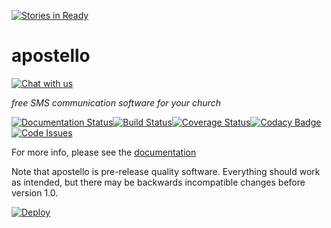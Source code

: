 [![Stories in Ready](https://badge.waffle.io/monty5811/apostello.png?label=ready&title=Ready)](https://waffle.io/monty5811/apostello)
# apostello

[![Chat with us](https://img.shields.io/badge/chat-slack-e01563.svg)](http://chat.church.io/)

*free SMS communication software for your church*

[![Documentation Status](https://readthedocs.org/projects/apostello/badge/?version=latest)](http://apostello.readthedocs.org/en/latest/?badge=latest)[![Build Status](https://travis-ci.org/monty5811/apostello.svg?branch=master)](https://travis-ci.org/monty5811/apostello)[![Coverage Status](https://coveralls.io/repos/monty5811/apostello/badge.svg?branch=master&service=github)](https://coveralls.io/github/monty5811/apostello?branch=master)[![Codacy Badge](https://api.codacy.com/project/badge/38dd43ee8d9643e9b9bfb063750b8485)](https://www.codacy.com/app/montgomery-dean97/apostello)[![Code Issues](https://www.quantifiedcode.com/api/v1/project/742104b6d18f48c8a6fedf4e1c57c36a/badge.svg)](https://www.quantifiedcode.com/app/project/742104b6d18f48c8a6fedf4e1c57c36a)

For more info, please see the [documentation](https://apostello.readthedocs.org/)

Note that apostello is pre-release quality software. Everything should work as intended, but there may be backwards incompatible changes before version 1.0.

[![Deploy](https://www.herokucdn.com/deploy/button.svg)](https://heroku.com/deploy)
